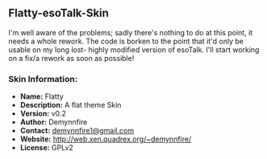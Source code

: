 ## Flatty-esoTalk-Skin

I'm well aware of the problems; sadly there's nothing to do at this point, it needs a whole rework. The code is borken to the point that it'd only be usable on my long lost- highly modified version of esoTalk. I'll start working on a fix/a rework as soon as possible!

### Skin Information:
 - **Name:** Flatty
 - **Description:** A flat theme Skin
 - **Version:** v0.2
 - **Author:** Demynnfire
 - **Contact:** demynnfire1@gmail.com
 - **Website:** http://web.xen.quadrex.org/~demynnfire/
 - **License:** GPLv2
